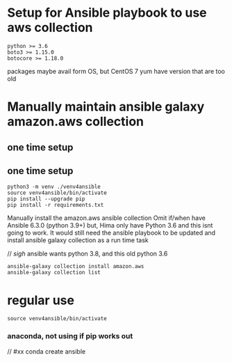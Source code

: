 # Setup for Ansible playbook to use aws collection 

```
python >= 3.6
boto3 >= 1.15.0
botocore >= 1.18.0
```

packages maybe avail form OS, but CentOS 7 yum have version that are too old

# Manually maintain ansible galaxy amazon.aws collection

## one time setup






## one time setup

```
python3 -m venv ./venv4ansible
source venv4ansible/bin/activate
pip install --upgrade pip
pip install -r requirements.txt
```


Manually install the amazon.aws ansible collection 
Omit if/when have Ansible 6.3.0 (python 3.9+)
but, Hima only have Python 3.6 and this isnt going to work.
It would still need the ansible playbook to be updated and install ansible galaxy collection 
as a run time task

// *sigh* ansible wants python 3.8, and this old python 3.6 


```
ansible-galaxy collection install amazon.aws
ansible-galaxy collection list
```


# regular use

```
source venv4ansible/bin/activate

```


### anaconda, not using if pip works out


// #xx conda create ansible
